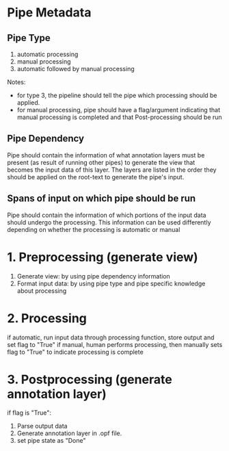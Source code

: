 # Pipe Metadata

## Pipe Type

1. automatic processing
2. manual processing
3. automatic followed by manual processing

Notes: 
- for type 3, the pipeline should tell the pipe which processing should be applied.
- for manual processing, pipe should have a flag/argument indicating that manual processing is completed and that Post-processing should be run

## Pipe Dependency

Pipe should contain the information of what annotation layers must be present (as result of running other pipes) to generate the view that becomes the input data of this layer. The layers are listed in the order they should be applied on the root-text to generate the pipe's input.

## Spans of input on which pipe should be run

Pipe should contain the information of which portions of the input data should undergo the processing. 
This information can be used differently depending on whether the processing is automatic or manual

# 1. Preprocessing (generate view)

1. Generate view: by using pipe dependency information
2. Format input data: by using pipe type and pipe specific knowledge about processing

# 2. Processing

if automatic, run input data through processing function, store output and set flag to "True"
if manual, human performs processing, then manually sets flag to "True" to indicate processing is complete

# 3. Postprocessing (generate annotation layer)

if flag is "True":
1. Parse output data
2. Generate annotation layer in .opf file.
3. set pipe state as "Done"